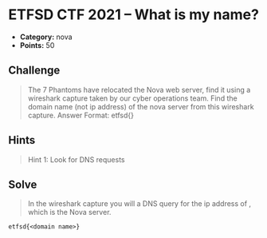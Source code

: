 # ETFSD CTF 2021 – What is my name?
* **Category:** nova
* **Points:** 50

## Challenge

> The 7 Phantoms have relocated the Nova web server, find it using a wireshark capture taken by our cyber operations team. Find the domain name (not ip address) of the nova server from this wireshark capture.
> Answer Format: etfsd{<domain name>}
## Hints

> Hint 1: Look for DNS requests

## Solve

> In the wireshark capture you will a DNS query for the ip address of <domain name>, which is the Nova server.

```
etfsd{<domain name>}
```
